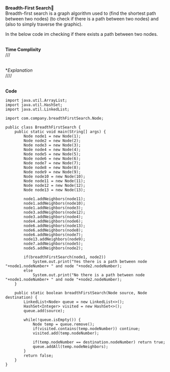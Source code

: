 **Breadth-First Search🛒**<br>
Breadth-first search is a graph algorithm used to (find the shortest path between two nodes) (to check if there is a path between two nodes) and (also to 
simply traverse the graphic).<br>

In the below code im checking if there exists a path between two nodes. <br><br>

**Time Complixity**<br>
///
<br><br>

**Explanation*<br>
////
<br><br>

**Code**<br>
```
import java.util.ArrayList;
import java.util.HashSet;
import java.util.LinkedList;

import com.company.breadthFirstSearch.Node;

public class BreadthFirstSearch {
    public static void main(String[] args) {
        Node node1 = new Node(1);
        Node node2 = new Node(2);
        Node node3 = new Node(3);
        Node node4 = new Node(4);
        Node node5 = new Node(5);
        Node node6 = new Node(6);
        Node node7 = new Node(7);
        Node node8 = new Node(8);
        Node node9 = new Node(9);
        Node node10 = new Node(10);
        Node node11 = new Node(11);
        Node node12 = new Node(12);
        Node node13 = new Node(13);

        node1.addNeighbors(node11);
        node1.addNeighbors(node10);
        node1.addNeighbors(node3);
        node3.addNeighbors(node12);
        node3.addNeighbors(node4);
        node4.addNeighbors(node6);
        node6.addNeighbors(node13);
        node6.addNeighbors(node8);
        node6.addNeighbors(node7);
        node13.addNeighbors(node9);
        node7.addNeighbors(node5);
        node5.addNeighbors(node2);

        if(breadthFirstSearch(node1, node2))
            System.out.print("Yes there is a path between node "+node1.nodeNumber+ " and node "+node2.nodeNumber);
        else
            System.out.print("No there is a path between node "+node1.nodeNumber+ " and node "+node2.nodeNumber);
    }

    public static boolean breadthFirstSearch(Node source, Node destination) {
        LinkedList<Node> queue = new LinkedList<>();
        HashSet<Integer> visited = new HashSet<>();
        queue.add(source);

        while(!queue.isEmpty()) {
            Node temp = queue.remove();
            if(visited.contains(temp.nodeNumber)) continue;
            visited.add(temp.nodeNumber);

            if(temp.nodeNumber == destination.nodeNumber) return true;
            queue.addAll(temp.nodeNeighbors);
        }
        return false;
    }
}
```
